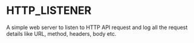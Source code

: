 # HTTP_LISTENER

A simple web server to listen to HTTP API request and log all the request details like URL, method, headers, body etc.